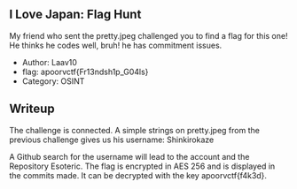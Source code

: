 ## I Love Japan: Flag Hunt
My friend who sent the pretty.jpeg challenged you to find a flag for this one!
He thinks he codes well, bruh! he has commitment issues.

- Author: Laav10
- flag: apoorvctf{Fr13ndsh1p_G04ls}
- Category: OSINT


## Writeup

The challenge is connected. A simple strings on pretty.jpeg from the previous challenge gives us his username: Shinkirokaze

A Github search for the username will lead to the account and the Repository Esoteric.
The flag is encrypted in AES 256 and is displayed in the commits made. It can be decrypted with the key apoorvctf{f4k3d}.


